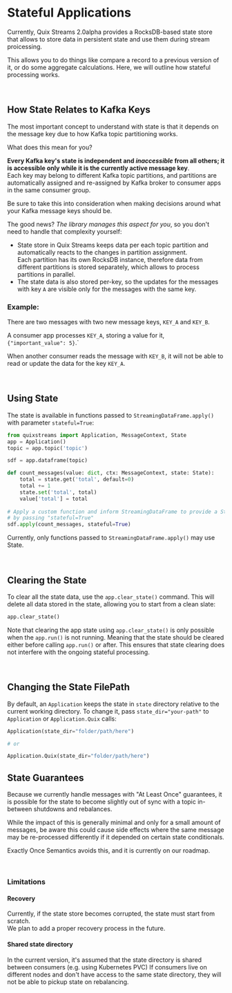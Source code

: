 # Stateful Applications

Currently, Quix Streams 2.0alpha provides a RocksDB-based state store that allows to store 
data in persistent state and use them during stream proicessing.

This allows you to do things like compare a record to a previous version of it, or
do some aggregate calculations. Here, we will outline how stateful processing works.

<br>

## How State Relates to Kafka Keys

The most important concept to understand with state is that it depends on the message 
key due to how Kafka topic partitioning works.

What does this mean for you?

**Every Kafka key's state is independent and _inaccessible_ from all others; it is
accessible only while it is the currently active message key**.<br>
Each key may belong to different Kafka topic partitions, and partitions are automatically 
assigned and re-assigned by Kafka broker to consumer apps in the same consumer group.

Be sure to take this into consideration when making decisions around what your 
Kafka message keys should be.

The good news? _The library manages this aspect for you_, so you don't need to 
handle that complexity yourself: 

- State store in Quix Streams keeps data per each topic partition and automatically reacts to the changes in partition assignment.<br>
Each partition has its own RocksDB instance, therefore data from different partitions is stored separately, which
allows to process partitions in parallel.
- The state data is also stored per-key, so the updates for the messages with key `A` are visible only for the messages with the same key.


### Example: 

There are two messages with two new message keys, `KEY_A` and `KEY_B`. 

A consumer app processes `KEY_A`, storing a value for it, `{"important_value": 5}`.`

When another consumer reads the message with `KEY_B`, it will not be able to read or update the data for the key `KEY_A`.


<br>

## Using State

The state is available in functions passed to `StreamingDataFrame.apply()` with parameter `stateful=True`:

```python
from quixstreams import Application, MessageContext, State
app = Application()
topic = app.topic('topic')

sdf = app.dataframe(topic)

def count_messages(value: dict, ctx: MessageContext, state: State):
    total = state.get('total', default=0)
    total += 1
    state.set('total', total)
    value['total'] = total
    
# Apply a custom function and inform StreamingDataFrame to provide a State instance to it
# by passing "stateful=True"
sdf.apply(count_messages, stateful=True)

```

Currently, only functions passed to `StreamingDataFrame.apply()` may use State.

<br>

## Clearing the State

To clear all the state data, use the `app.clear_state()` command. This will delete all data stored in the state, allowing you to start from a clean slate:

```python
app.clear_state()
```

Note that clearing the app state using `app.clear_state()` is only possible when the `app.run()` is not running. Meaning that the state should be cleared either before calling `app.run()` or after.
This ensures that state clearing does not interfere with the ongoing stateful processing.

<br>

## Changing the State FilePath

By default, an `Application` keeps the state in `state` directory relative to the current working directory.
To change it, pass `state_dir="your-path"` to `Application` or `Application.Quix` calls:
```python
Application(state_dir="folder/path/here")

# or

Application.Quix(state_dir="folder/path/here")
```

## State Guarantees

Because we currently handle messages with "At Least Once" guarantees, it is possible
for the state to become slightly out of sync with a topic in-between shutdowns and
rebalances. 

While the impact of this is generally minimal and only for a small amount of messages,
be aware this could cause side effects where the same message may be re-processed 
differently if it depended on certain state conditionals.

Exactly Once Semantics avoids this, and it is currently on our roadmap.

<br>

### Limitations 
#### Recovery

Currently, if the state store becomes corrupted, the state must start from scratch.
<br>
We plan to add a proper recovery process in the future.

#### Shared state directory 
In the current version, it's assumed that the state directory is shared between consumers (e.g. using Kubernetes PVC)
If consumers live on different nodes and don't have access to the same state directory, they will not be able to pickup state on rebalancing.